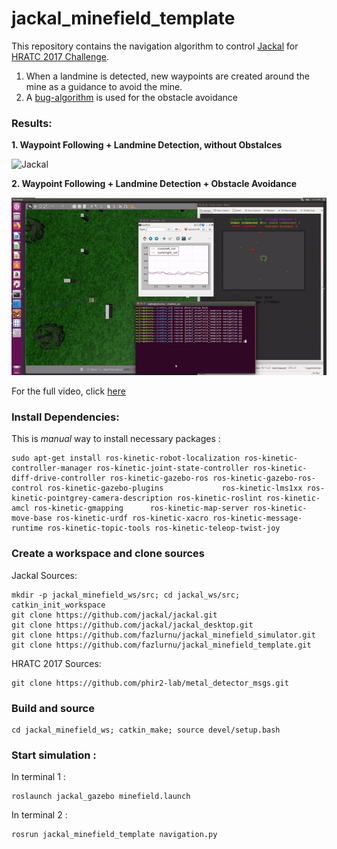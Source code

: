 # jackal_minefield_template

This repository contains the navigation algorithm to control [Jackal](https://github.com/jackal) for [HRATC 2017 Challenge](http://www.inf.ufrgs.br/hratc2017/HRATC2017/Welcome.html).

1. When a landmine is detected, new waypoints are created around the mine as a guidance to avoid the mine.
2. A [bug-algorithm](https://www.google.com/url?sa=t&rct=j&q=&esrc=s&source=web&cd=&cad=rja&uact=8&ved=2ahUKEwiUvsGZ4ZfrAhXkILcAHVzPDp0QFjASegQIAxAC&url=https%3A%2F%2Fwww.cs.cmu.edu%2F~motionplanning%2Flecture%2FChap2-Bug-Alg_howie.pdf&usg=AOvVaw2kffae1giEB-SpLVJ3fw-K) is used for the obstacle avoidance

### Results:

**1. Waypoint Following + Landmine Detection, without Obstalces**

![Jackal](https://github.com/fazlurnu/jackal_minefield_template/blob/master/JackalMinefield.gif)

**2. Waypoint Following + Landmine Detection + Obstacle Avoidance**

![JackalwithObstacleAvoidance](https://github.com/fazlurnu/jackal_minefield_template/blob/master/withObstacleAvoidance.gif)

For the full video, click [here](https://www.youtube.com/watch?v=7qwAT6k6M70)

### Install Dependencies:
This is *manual* way to install necessary packages :
```
sudo apt-get install ros-kinetic-robot-localization ros-kinetic-controller-manager ros-kinetic-joint-state-controller ros-kinetic-diff-drive-controller ros-kinetic-gazebo-ros ros-kinetic-gazebo-ros-control ros-kinetic-gazebo-plugins             ros-kinetic-lms1xx ros-kinetic-pointgrey-camera-description ros-kinetic-roslint ros-kinetic-amcl ros-kinetic-gmapping      ros-kinetic-map-server ros-kinetic-move-base ros-kinetic-urdf ros-kinetic-xacro ros-kinetic-message-runtime ros-kinetic-topic-tools ros-kinetic-teleop-twist-joy
```

### Create a workspace and clone sources

Jackal Sources:
```
mkdir -p jackal_minefield_ws/src; cd jackal_ws/src; catkin_init_workspace
git clone https://github.com/jackal/jackal.git
git clone https://github.com/jackal/jackal_desktop.git
git clone https://github.com/fazlurnu/jackal_minefield_simulator.git
git clone https://github.com/fazlurnu/jackal_minefield_template.git
```
HRATC 2017 Sources:
```
git clone https://github.com/phir2-lab/metal_detector_msgs.git
```

### Build and source

```
cd jackal_minefield_ws; catkin_make; source devel/setup.bash
```
### Start simulation : 

In terminal 1 :
```
roslaunch jackal_gazebo minefield.launch
```
In terminal 2 :
```
rosrun jackal_minefield_template navigation.py
```
